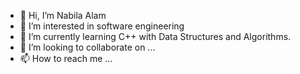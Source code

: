 - 👋 Hi, I’m Nabila Alam
- 👀 I’m interested in software engineering
- 🌱 I’m currently learning C++ with Data Structures and Algorithms.
- 💞️ I’m looking to collaborate on ...
- 📫 How to reach me ...

<!---
nabila-alam11/nabila-alam11 is a ✨ special ✨ repository because its `README.md` (this file) appears on your GitHub profile.
You can click the Preview link to take a look at your changes.
--->
